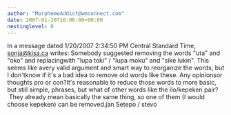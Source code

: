 ```yaml
---
author: "MorphemeAddict@wmconnect.com"
date: 2007-01-20T16:06:00+00:00
nestinglevel: 0
---
```

In a message dated 1/20/2007 2:34:50 PM Central Standard Time, [sonja@kisa.ca](mailto://sonja@kisa.ca) writes:
Somebody suggested removing the words "uta" and "oko" and replacingwith "lupa toki" / "lupa moku" and "sike lukin". This seems like avery valid argument and smart way to reorganize the words, but I don'tknow if it's a bad idea to remove old words like these. Any opinionsor thoughts pro or con?It's reasonable to reduce those words to more basic, but still simple, phrases, but what of other words like the ilo/kepeken pair?  They already mean basically the same thing, so one of them (I would choose kepeken) can be removed.jan Setepo / stevo